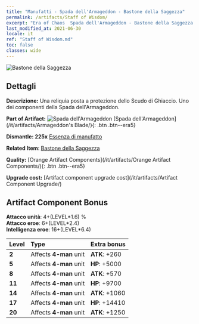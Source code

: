 ```yaml
---
title: "Manufatti - Spada dell'Armageddon - Bastone della Saggezza"
permalink: /artifacts/Staff of Wisdom/
excerpt: "Era of Chaos  Spada dell'Armageddon - Bastone della Saggezza. Una reliquia posta a protezione dello Scudo di Ghiaccio. Uno dei componenti della Spada dell'Armageddon."
last_modified_at: 2021-06-30
locale: it
ref: "Staff of Wisdom.md"
toc: false
classes: wide
---
```


 ![Bastone della Saggezza](/images/t/artifact_40443.png)



## Dettagli

 **Descrizione:** Una reliquia posta a protezione dello Scudo di Ghiaccio. Uno dei componenti della Spada dell'Armageddon.

 **Part of Artifact:** ![Spada dell'Armageddon](/images/t/icon_artifact_44.png) [Spada dell'Armageddon](/it/artifacts/Armageddon's Blade/){: .btn .btn--era5}

 **Dismantle: 225x** [Essenza di manufatto](/ItemsIT/con_905/)

 **Related Item**: [Bastone della Saggezza](/ItemsIT/art_168/)

 **Quality:** [Orange Artifact Components](/it/artifacts/Orange Artifact Components/){: .btn .btn--era5}

 **Upgrade cost:** [Artifact component upgrade cost](/it/artifacts/Artifact Component Upgrade/)

## Artifact Component Bonus

  **Attacco unità**: 4+(LEVEL\*1.6) %<br/>**Attacco eroe**: 6+(LEVEL\*2.4)<br/>**Intelligenza eroe**: 16+(LEVEL\*6.4)

  |  Level  | Type |    Extra bonus  | 
  |:--------|:-----|:----------------| 
  | **2** | Affects **4-man** unit | **ATK**: +260 | 
  | **5** | Affects **4-man** unit | **HP**: +5000 | 
  | **8** | Affects **4-man** unit | **ATK**: +570 | 
  | **11** | Affects **4-man** unit | **HP**: +9700 | 
  | **14** | Affects **4-man** unit | **ATK**: +1060 | 
  | **17** | Affects **4-man** unit | **HP**: +14410 | 
  | **20** | Affects **4-man** unit | **ATK**: +1250 | 
